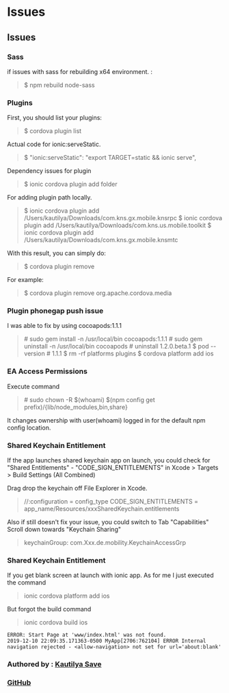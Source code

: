 # Issues

## Issues

### Sass

if issues with sass for rebuilding x64 environment. :

> $ npm rebuild node-sass

### Plugins

First, you should list your plugins:

> $ cordova plugin list

Actual code for ionic:serveStatic.

> $ "ionic:serveStatic": "export TARGET=static && ionic serve",

Dependency issues for plugin

> $ ionic cordova plugin add folder

For adding plugin path locally.

> $ ionic cordova plugin add /Users/kautilya/Downloads/com.kns.gx.mobile.knsrpc $ ionic cordova plugin add /Users/kautilya/Downloads/com.kns.us.mobile.toolkit $ ionic cordova plugin add /Users/kautilya/Downloads/com.kns.gx.mobile.knsmtc

With this result, you can simply do:

> $ cordova plugin remove

For example:

> $ cordova plugin remove org.apache.cordova.media

### Plugin phonegap push issue

I was able to fix by using cocoapods:1.1.1

> \# sudo gem install -n /usr/local/bin cocoapods:1.1.1 \# sudo gem uninstall -n /usr/local/bin cocoapods \# uninstall 1.2.0.beta.1 $ pod --version \# 1.1.1 $ rm -rf platforms plugins $ cordova platform add ios

### EA Access Permissions

Execute command

> \# sudo chown -R $\(whoami\) $\(npm config get prefix\)/{lib/node\_modules,bin,share}

It changes ownership with user\(whoami\) logged in for the default npm config location.

### Shared Keychain Entitlement

If the app launches shared keychain app on launch, you could check for "Shared Entitlements" - "CODE\_SIGN\_ENTITLEMENTS" in Xcode &gt; Targets &gt; Build Settings \(All Combined\)

Drag drop the keychain off File Explorer in Xcode.

> //:configuration = config\_type CODE\_SIGN\_ENTITLEMENTS = app\_name/Resources/xxxSharedKeychain.entitlements

Also if still doesn't fix your issue, you could switch to Tab "Capabilities" Scroll down towards "Keychain Sharing"

> keychainGroup: com.Xxx.de.mobility.KeychainAccessGrp

### Shared Keychain Entitlement

If you get blank screen at launch with ionic app. As for me I just executed the command

> ionic cordova platform add ios

But forgot the build command

> ionic cordova build ios

```text
ERROR: Start Page at 'www/index.html' was not found.
2019-12-10 22:09:35.171363-0500 MyApp[2706:762104] ERROR Internal navigation rejected - <allow-navigation> not set for url='about:blank'
```

### Authored by : [Kautilya Save](https://sensehack.github.io/)

### [GitHub](https://github.com/SensehacK)

